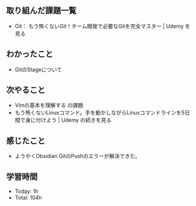 ## 取り組んだ課題一覧
- Git： もう怖くないGit！チーム開発で必要なGitを完全マスター | Udemy を見る
## わかったこと
-  GitのStageについて
## 次やること
- Vimの基本を理解する の課題
- もう怖くないLinuxコマンド。手を動かしながらLinuxコマンドラインを5日間で身に付けよう | Udemy の続きを見る
## 感じたこと
- ようやくObsidian GitのPushのエラーが解決できた。
## 学習時間
- Today: 1h
- Total: 104h

<!--```toggl
LIST
FROM 2024-01-19 TO 2024-01-19
INCLUDE PROJECTS "HappinessChain"
```-->
